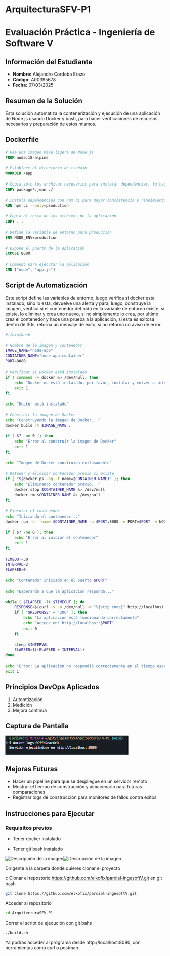 # ArquitecturaSFV-P1

# Evaluación Práctica - Ingeniería de Software V

## Información del Estudiante
- **Nombre:** Alejandro Cordoba Erazo
- **Código:** A00395678
- **Fecha:** 07/03/2025

## Resumen de la Solución
Esta solución automatiza la contenerización y ejecución de una aplicación de Node.js usando Docker y bash, para hacer verificaciones de recursos necesarios y preparación de estos mismos.

## Dockerfile
```Dockerfile
# Usa una imagen base ligera de Node.js
FROM node:18-alpine

# Establece el directorio de trabajo
WORKDIR /app

# Copia solo los archivos necesarios para instalar dependencias, lo hago primero para evitar invalidaciones de caché
COPY package*.json ./

# Instala dependencias con npm ci para mayor consistencia y rendimiento, porque omite la resolucion de versiones
RUN npm ci --only=production

# Copia el resto de los archivos de la aplicación
COPY . .

# Define la variable de entorno para producción
ENV NODE_ENV=production

# Expone el puerto de la aplicación
EXPOSE 8080

# Comando para ejecutar la aplicación
CMD ["node", "app.js"]
```

## Script de Automatización

Este script define las variables de entorno, luego verifica si docker esta instalado, sino lo esta, devuelve una alerta y para, luego, construye la imagen, verifica si el contenedor definido en la variable de entorno existe, si existe, lo eliminar y crea uno nuevo, si no simplemente lo crea, por ultimo crea el contenedor y hace una prueba a la aplicación,
si esta es exitosa dentro de 30s, retorna un mensaje de exito, si no retorna un aviso de error.

```sh
#!/bin/bash

# Nombre de la imagen y contenedor
IMAGE_NAME="node-app"
CONTAINER_NAME="node-app-container"
PORT=8080

# Verificar si Docker está instalado
if ! command -v docker &> /dev/null; then
    echo "Docker no está instalado, por favor, instalar y volver a intentar"
    exit 1
fi

echo "Docker está instalado"

# Construir la imagen de Docker
echo "Construyendo la imagen de Docker..."
docker build -t $IMAGE_NAME .

if [ $? -ne 0 ]; then
    echo "Error al construir la imagen de Docker"
    exit 1
fi

echo "Imagen de Docker construida exitosamente"

# Detener y eliminar contenedor previo si existe
if [ "$(docker ps -aq -f name=$CONTAINER_NAME)" ]; then
    echo "Eliminando contenedor previo..."
    docker stop $CONTAINER_NAME &> /dev/null
    docker rm $CONTAINER_NAME &> /dev/null
fi

# Ejecutar el contenedor
echo "Iniciando el contenedor..."
docker run -d --name $CONTAINER_NAME -p $PORT:8080 -e PORT=$PORT -e NODE_ENV=production $IMAGE_NAME

if [ $? -ne 0 ]; then
    echo "Error al iniciar el contenedor"
    exit 1
fi

TIMEOUT=30
INTERVAL=2
ELAPSED=0

echo "Contenedor iniciado en el puerto $PORT"

echo "Esperando a que la aplicación responda..."

while [ $ELAPSED -lt $TIMEOUT ]; do
    RESPONSE=$(curl -s -o /dev/null -w "%{http_code}" http://localhost:$PORT/health)
    if [ "$RESPONSE" = "200" ]; then
        echo "La aplicación está funcionando correctamente"
        echo "Accede en: http://localhost:$PORT"
        exit 0
    fi
    
    sleep $INTERVAL
    ELAPSED=$((ELAPSED + INTERVAL))
done

echo "Error: La aplicación no respondió correctamente en el tiempo esperado ($TIMEOUT segundos)"
exit 1
```

## Principios DevOps Aplicados
1. Automtización 
2. Medición
3. Mejora continua

## Captura de Pantalla
![alt text](image.png)
## Mejoras Futuras
- Hacer un pipeline para que se despliegue en un servidor remoto
- Mostrar el tiempo de construcción y almacenarlo para futuras comparaciones
- Registrar logs de construcción para monitores de fallos contra éxitos

## Instrucciones para Ejecutar

### Requisitos previos

- Tener docker instalado 

- Tener git bash instalado

<image src="https://www.docker.com/app/uploads/2023/05/symbol_blue-docker-logo.png" alt="Descripción de la imagen"  width="70" height="50"><image src="https://cdn.worldvectorlogo.com/logos/git-bash.svg" alt="Descripción de la imagen"  width="70" height="50">


Dirigente a la carpeta donde quieres clonar el proyecto

c
Clonar el repostorio https://github.com/elkofix/parcial-ingesoftV.git en git bash
 
```sh
git clone https://github.com/elkofix/parcial-ingesoftV.git
```

Acceder al repositorio

```sh
cd ArquitecturaSFV-P1
```

Correr el script de ejecución con git bahs

```sh
./build.sh
```

Ya podrás acceder al programa desde http://localhost:8080, con herramientas como curl o postman
